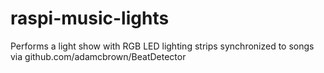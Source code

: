 # raspi-music-lights
Performs a light show with RGB LED lighting strips synchronized to songs via github.com/adamcbrown/BeatDetector
